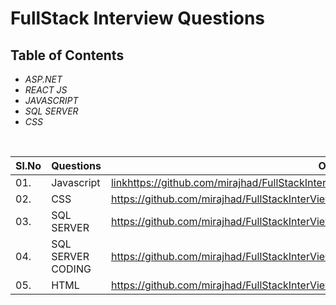 # FullStack Interview Questions



## Table of Contents

* *ASP.NET*
* *REACT JS*
* *JAVASCRIPT*
* *SQL SERVER*
* *CSS*

<br/>

|Sl.No| Questions                                                                         | Output |
|-----|-----------------------------------------------------------------------------------|--------------------------------------------------------------------|
| 01.|Javascript| [link](https://github.com/mirajhad/FullStackInterViewQuestions/blob/main/JavaScript)https://github.com/mirajhad/FullStackInterViewQuestions/blob/main/JavaScript |
| 02.| CSS      | https://github.com/mirajhad/FullStackInterViewQuestions/blob/main/CSS      |
| 03.| SQL SERVER| https://github.com/mirajhad/FullStackInterViewQuestions/blob/main/SQL%20SERVER|
| 04.| SQL SERVER CODING | https://github.com/mirajhad/FullStackInterViewQuestions/blob/main/SQL%20SERVER_CODING |
| 05.| HTML      | https://github.com/mirajhad/FullStackInterViewQuestions/blob/main/Html     |
